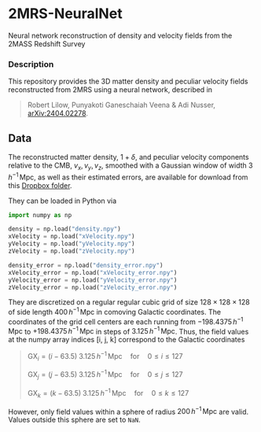 # 2MRS-NeuralNet

Neural network reconstruction of density and velocity fields from the 2MASS Redshift Survey

### Description

This repository provides the 3D matter density and peculiar velocity fields reconstructed from 2MRS using a neural network, described in

> Robert Lilow, Punyakoti Ganeschaiah Veena & Adi Nusser, [arXiv:2404.02278](https://arxiv.org/abs/2404.02278).

## Data

The reconstructed matter density, $1+\delta$, and peculiar velocity components relative to the CMB, $v_x, v_y, v_z$, smoothed with a Gaussian window of width $3 \, h^{-1} \, \mathrm{Mpc}$, as well as their estimated errors, are available for download from this [Dropbox folder](https://www.dropbox.com/scl/fo/wb8iyg113hyin4ni7srkg/h?rlkey=5k0vcyhgi9vbtrkpwl206d6u6&dl=0).

They can be loaded in Python via

```python
import numpy as np

density = np.load("density.npy")
xVelocity = np.load("xVelocity.npy")
yVelocity = np.load("yVelocity.npy")
zVelocity = np.load("zVelocity.npy")

density_error = np.load("density_error.npy")
xVelocity_error = np.load("xVelocity_error.npy")
yVelocity_error = np.load("yVelocity_error.npy")
zVelocity_error = np.load("zVelocity_error.npy")
```

They are discretized on a regular regular cubic grid of size $128\times128\times128$ of side length $400 \, h^{-1} \, \mathrm{Mpc}$ in comoving Galactic coordinates.
The coordinates of the grid cell centers are each running from $-198.4375 \, h^{-1} \, \mathrm{Mpc}$ to $+198.4375 \, h^{-1} \, \mathrm{Mpc}$ in steps of $3.125 \, h^{-1} \, \mathrm{Mpc}$.
Thus, the field values at the numpy array indices [i, j, k] correspond to the Galactic coordinates

> $\mathrm{GX}_i = (i - 63.5) \; 3.125 \, h^{-1} \, \mathrm{Mpc} \quad  \mathrm{for} \quad 0 \leq i \leq 127$
> 
> $\mathrm{GX}_j = (j - 63.5) \; 3.125 \, h^{-1} \, \mathrm{Mpc} \quad  \mathrm{for} \quad 0 \leq j \leq 127$
> 
> $\mathrm{GX}_k = (k - 63.5) \; 3.125 \, h^{-1} \, \mathrm{Mpc} \quad  \mathrm{for} \quad 0 \leq k \leq 127$

However, only field values within a sphere of radius $200 \, h^{-1} \, \mathrm{Mpc}$ are valid. Values outside this sphere are set to `NaN`.